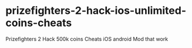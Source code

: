 # prizefighters-2-hack-ios-unlimited-coins-cheats
Prizefighters 2 Hack 500k coins Cheats iOS android Mod that work
